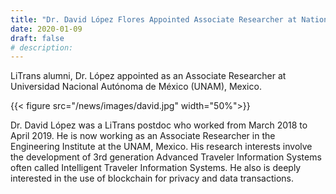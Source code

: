 ```yaml
---
title: "Dr. David López Flores Appointed Associate Researcher at National Autonomous University of Mexico (Universidad Nacional Autónoma de México)"
date: 2020-01-09
draft: false
# description:
---
```

<!-- ![](../images/david.jpg) -->
LiTrans alumni, Dr. López appointed as an Associate Researcher at Universidad Nacional Autónoma de México (UNAM), Mexico.

{{< figure src="/news/images/david.jpg" width="50%">}}

<!--more-->

Dr. David López was a LiTrans postdoc who worked from March 2018 to April 2019. He is now working as an Associate Researcher in the Engineering Institute at the UNAM, Mexico. His research interests involve the development of 3rd generation Advanced Traveler Information Systems often called Intelligent Traveler Information Systems. He also is deeply interested in the use of blockchain for privacy and data transactions.
